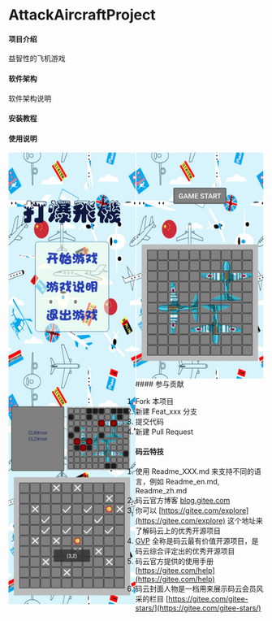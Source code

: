 # AttackAircraftProject

#### 项目介绍
益智性的飞机游戏

#### 软件架构
软件架构说明


#### 安装教程

#### 使用说明
<div align=center>
 <img src="./Img/主界面示例.jpg" width = "250" alt="效果图" align=left />
 <img src="./Img/准备界面示例.jpg" width = "250" alt="效果图" align=center />
 <img src="./Img/对战界面示例.jpg" width = "250" alt="效果图" align=left />
</div>
#### 参与贡献

1. Fork 本项目
2. 新建 Feat_xxx 分支
3. 提交代码
4. 新建 Pull Request


#### 码云特技

1. 使用 Readme\_XXX.md 来支持不同的语言，例如 Readme\_en.md, Readme\_zh.md
2. 码云官方博客 [blog.gitee.com](https://blog.gitee.com)
3. 你可以 [https://gitee.com/explore](https://gitee.com/explore) 这个地址来了解码云上的优秀开源项目
4. [GVP](https://gitee.com/gvp) 全称是码云最有价值开源项目，是码云综合评定出的优秀开源项目
5. 码云官方提供的使用手册 [https://gitee.com/help](https://gitee.com/help)
6. 码云封面人物是一档用来展示码云会员风采的栏目 [https://gitee.com/gitee-stars/](https://gitee.com/gitee-stars/)
